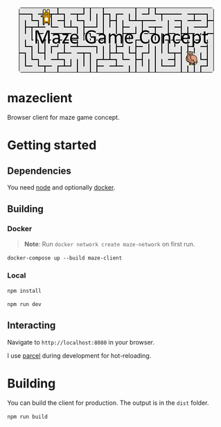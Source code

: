 <p align="center">
  <img src="static\image\logo.png" width="450" height="150" title="Mazeclient Logo" style="border-radius: 5px;">
</p>

# mazeclient

Browser client for maze game concept.

# Getting started

## Dependencies

You need [node](https://nodejs.org/en/) and optionally [docker](https://www.docker.com/products/docker-desktop).

## Building

### Docker

> **Note**: Run `docker network create maze-network` on first run.

`docker-compose up --build maze-client`

### Local

`npm install`

`npm run dev`

## Interacting

Navigate to `http://localhost:8080` in your browser.

I use [parcel](https://parceljs.org/) during development for hot-reloading.

# Building

You can build the client for production. The output is in the `dist` folder.

`npm run build`
